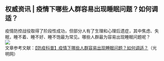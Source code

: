 ## 权威资讯 | 疫情下哪些人群容易出现睡眠问题？如何调适？  
疫情防控战役取得了阶段性成功，但部分人有了生理和心理后遗症，其中焦虑、失眠，睡不着、睡不好、睡不饱最为常见。哪些人群最为容易出现睡眠问题呢？  
![](http://cdncms.v-keep.cn/wp-content/uploads/2020/06/u23474340891134742935fm26gp0.jpg)  
文章参考文献：<a href="http://ex.chinadaily.com.cn/exchange/partners/77/rss/channel/cn/columns/32tlvc/stories/WS5e8027f7a3107bb6b57a9542.html?tt_group_id=6809488347015152141">【防疫科普】疫情下哪些人群容易出现睡眠问题？如何调适？</a>（光明网）  
<!--EndFragment-->  
